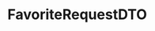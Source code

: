 #  FavoriteRequestDTO

<api-schema openapi-path="../../../src/main/resources/backend_flashpomo-openapi.yaml" name="FavoriteRequestDTO"/>